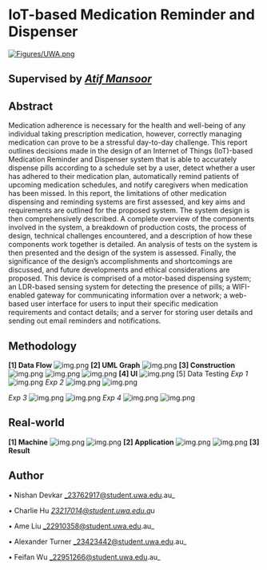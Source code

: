 # IoT-based Medication Reminder and Dispenser
[![Figures/UWA.png](Figures/UWA.png)](https://www.rdi.uwa.edu.au/innovations-in-action)
## Supervised by [**___Atif Mansoor___**](https://research-repository.uwa.edu.au/en/persons/atif-mansoor)

## Abstract
Medication adherence is necessary for the health and well-being of any individual
taking prescription medication, however, correctly managing medication can prove
to be a stressful day-to-day challenge. This report outlines decisions made in the
design of an Internet of Things (IoT)-based Medication Reminder and Dispenser
system that is able to accurately dispense pills according to a schedule set by a user,
detect whether a user has adhered to their medication plan, automatically remind
patients of upcoming medication schedules, and notify caregivers when medication
has been missed. In this report, the limitations of other medication dispensing and
reminding systems are first assessed, and key aims and requirements are outlined
for the proposed system. The system design is then comprehensively described.
A complete overview of the components involved in the system, a breakdown of
production costs, the process of design, technical challenges encountered, and a
description of how these components work together is detailed. An analysis of tests
on the system is then presented and the design of the system is assessed. Finally,
the significance of the design’s accomplishments and shortcomings are discussed,
and future developments and ethical considerations are proposed. This device
is comprised of a motor-based dispensing system; an LDR-based sensing system
for detecting the presence of pills; a WIFI-enabled gateway for communicating
information over a network; a web-based user interface for users to input their
specific medication requirements and contact details; and a server for storing user
details and sending out email reminders and notifications.

## Methodology
**[1] Data Flow**
![img.png](Figures/Data_flow.png)
**[2] UML Graph**
![img.png](Figures/UML.png)
**[3] Construction**
![img.png](Figures/Design-1.png)
![img.png](Figures/Design-2.png)
![img.png](Figures/Design-3.png)
**[4] UI**
![img.png](Figures/UI.png)
[5] Data Testing
_Exp 1_
![img.png](Figures/Exp1.png)
_Exp 2_
![img.png](Figures/Exp2-1.png)
![img.png](Figures/Exp2-2.png)

_Exp 3_
![img.png](Figures/Exp3-1.png)
![img.png](Figures/Exp3-2.png)
_Exp 4_
![img.png](Figures/Exp4-1.png)
![img.png](Figures/Exp4-2.png)

## Real-world
**[1] Machine**
![img.png](Figures/front-1.png)
![img.png](Figures/front-2.png)
**[2] Application**
![img.png](Figures/log.png)
![img.png](Figures/plan.png)
**[3] Result**

## Author
• Nishan Devkar _23762917@student.uwa.edu.au_

• Charlie Hu *23217014@student.uwa.edu.a*u

• Ame Liu _22910358@student.uwa.edu.au_

• Alexander Turner _23423442@student.uwa.edu.au_

• Feifan Wu _22951266@student.uwa.edu.au_

